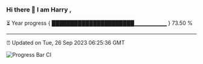 ### Hi there 👋 I am Harry , 

⏳ Year progress { ██████████████████████▁▁▁▁▁▁▁▁ } 73.50 %

---

⏰ Updated on Tue, 26 Sep 2023 06:25:36 GMT

![Progress Bar CI](https://github.com/duykhang68/duykhang68/workflows/Progress%20Bar%20CI/badge.svg)
